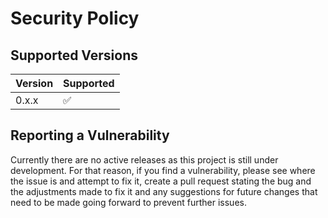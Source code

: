 # Security Policy

## Supported Versions

| Version | Supported          |
| ------- | ------------------ |
| 0.x.x   | :white_check_mark: |

## Reporting a Vulnerability
Currently there are no active releases as this project is still under development. 
  For that reason, if you find a vulnerability, please see where the issue is and 
  attempt to fix it, create a pull request stating the bug and the adjustments 
  made to fix it and any suggestions for future changes that need to be made going
  forward to prevent further issues. 
